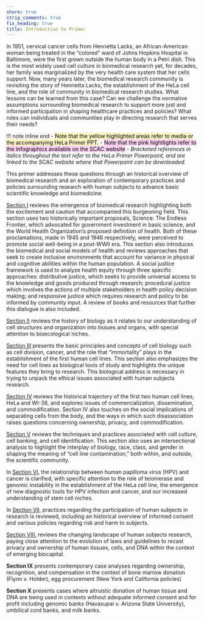 ```yaml
---
share: true
strip_comments: true
fix_heading: true
title: Introduction to Primer
---
```

In 1951, cervical cancer cells from Henrietta Lacks, an African-American woman being treated in the “colored” ward of Johns Hopkins Hospital in Baltimore, were the first grown outside the human body in a Petri dish. This is the most widely used cell culture in biomedical research yet, for decades, her family was marginalized by the very health care system that her cells support. Now, many years later, the biomedical research community is revisiting the story of Henrietta Lacks, the establishment of the HeLa cell line, and the role of community in biomedical research studies. What lessons can be learned from this case? Can we challenge the normative assumptions surrounding biomedical research to support more just and informed participation in shaping healthcare practices and policies? What roles can individuals and communities play in directing research that serves their needs?

!!! note inline end
	- <mark style="background: #FFF3A3A6;">Note that the yellow highlighted areas refer to media or the accompanying HeLa Primer PPT.</mark>
	- <mark style="background: #FFB8EBA6;">Note that the pink hightlights refer to the infographics available on the SCAC website</mark>
	- *Bracketed references in italics throughout the text refer to the HeLa Primer Powerpoint, and are linked to the SCAC website where that Powerpoint can be downloaded.*

This primer addresses these questions through an historical overview of biomedical research and an exploration of contemporary practices and policies surrounding research with human subjects to advance basic scientific knowledge and biomedicine.

[Section I](../Primer/I.%20How%20Have%20Human%20Tissues%20and%20Cells%20Been%20Used%20for%20Biomedical%20Research?/index.md) reviews the emergence of biomedical research highlighting both the excitement and caution that accompanied this burgeoning field. This section uses two historically important proposals, Science: The Endless Frontier, which advocated for government investment in basic science, and the World Health Organization’s proposed definition of health. Both of these proclamations, made in 1945 and 1946 respectively, were perceived to promote social well-being in a post-WWII era. This section also introduces the biomedical and social models of health and reviews approaches that seek to create inclusive environments that account for variance in physical and cognitive abilities within the human population. A social justice framework is used to analyze health equity through three specific approaches: distributive justice, which seeks to provide universal access to the knowledge and goods produced through research; procedural justice which involves the actions of multiple stakeholders in health policy decision making; and responsive justice which requires research and policy to be informed by community input. A review of books and resources that further this dialogue is also included.

[Section II](../Primer/II.%20What%20Is%20A%20Cell?%20What%20is%20Cell%20Research?/index.md) reviews the history of biology as it relates to our understanding of cell structures and organization into tissues and organs, with special attention to bioecological niches.

[Section III](../Primer/III.%20How%20Does%20Tissue%20Culture%20Technology%20Contribute%20to%20Steam%20Cell%20Research%20(SCR)?/index.md) presents the basic principles and concepts of cell biology such as cell division, cancer, and the role that “immortality” plays in the establishment of the first human cell lines. This section also emphasizes the need for cell lines as biological tools of study and highlights the unique features they bring to research. This biological address is necessary in trying to unpack the ethical issues associated with human subjects research.

[Section IV](../Primer/IV.%20The%20First%20Human%20Cell%20Lines_HeLa%20and%20WI-38/index.md) reviews the historical trajectory of the first two human cell lines, HeLa and WI-38, and explores issues of commercialization, dissemination, and commodification. Section IV also touches on the social implications of separating cells from the body, and the ways in which such disassociation raises questions concerning ownership, privacy, and commodification.

[Section V](../Primer/V.%20HeLa%20Cultures%20and%20Contamination_The%20Intersection%20of%20Biology,%20Race,%20Class%20and%20Gender/index.md) reviews the techniques and practices associated with cell culture, cell banking, and cell identification. This section also uses an intersectional analysis to highlight the interplay of biology, race, class, and gender in shaping the meaning of “cell line contamination,” both within, and outside, the scientific community.

In [Section VI](../Primer/VI.%20Cervical%20Cancer,%20HPV,%20and%20TERC_Prevalence%20and%20Diagnostics/VI.%20Cervical%20Cancer,%20HPV%20and%20TERC_Prevalence%20and%20Diagnostics.md), the relationship between human papilloma virus (HPV) and cancer is clarified, with specific attention to the role of telomerase and genomic instability in the establishment of the HeLa cell line, the emergence of new diagnostic tools for HPV infection and cancer, and our increased understanding of stem cell niches.

In [Section VII](../Primer/VII.%20What%20Policies%20Are%20in%20Place%20for%20Regulating%20Research%20with%20Human%20Subjects?/index.md), practices regarding the participation of human subjects in research is reviewed, including an historical overview of informed consent and various policies regarding risk and harm to subjects.

[Section VIII.](../Primer/VIII.%20Altruistic%20Donor,%20Paid%20Research%20Subject,%20or%20Savvy%20Negotiator/index.md) reviews the changing landscape of human subjects research, paying close attention to the evolution of laws and guidelines to recast privacy and ownership of human tissues, cells, and DNA within the context of emerging biocapital.

**Section IX** presents contemporary case analyses regarding ownership, recognition, and compensation in the context of bone marrow donation (Flynn v. Holder), egg procurement (New York and California policies)

**Section X** presents cases where altruistic donation of human tissue and DNA are being used in contexts without adequate informed consent and for profit including genomic banks (Havasupai v. Arizona State University), umbilical cord banks, and milk banks.